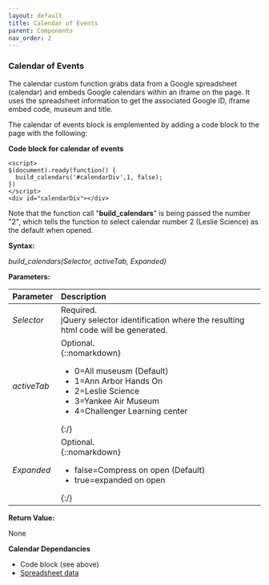 ```yaml
---
layout: default
title: Calendar of Events
parent: Components
nav_order: 2
---
```


### Calendar of Events

The calendar custom function grabs data from a Google spreadsheet (calendar) and embeds Google calendars within an iframe on the page.  It uses the spreadsheet information to get the associated Google ID, iframe embed code, museum and title.

The calendar of events block is emplemented by adding a code block to the page with the following:

**Code block for calendar of events**
```
<script>
$(document).ready(function() {
  build_calendars('#calendarDiv',1, false);  
})
</script>
<div id="calendarDiv"></div>
```
Note that the function call "**build_calendars**" is being passed the number "2", which tells the function to select calendar number 2 (Leslie Science) as the default when opened. 

**Syntax:**

*build_calendars(Selector, activeTab, Expanded)*

**Parameters:**

| Parameter | Description |
| :-------- | :---------- |
| *Selector*  | Required.<br>jQuery selector identification where the resulting html code will be generated. |
| *activeTab* |Optional.<br>{::nomarkdown}<ul><li>0=All museusm (Default)</li><li>1=Ann Arbor Hands On</li><li>2=Leslie Science</li><li>3=Yankee Air Museum</li><li>4=Challenger Learning center</li></ul>{:/}|
| *Expanded* |Optional.<br>{::nomarkdown}<ul><li>false=Compress on open (Default)</li><li>true=expanded on open</li></ul>{:/}|

**Return Value:**

None


**Calendar Dependancies**
- Code block (see above)
- [Spreadsheet data](/Docs/spreadsheets.html)